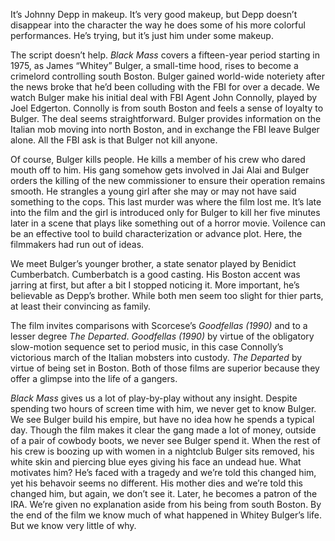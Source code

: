 It’s Johnny Depp in makeup. It’s very good makeup, but Depp doesn’t disappear into the character the way he does some of his more colorful performances. He’s trying, but it’s just him under some makeup.

The script doesn’t help. _Black Mass_ covers a fifteen-year period starting in 1975, as James “Whitey” Bulger, a small-time hood, rises to become a crimelord controlling south Boston. Bulger gained world-wide noteriety after the news broke that he’d been colluding with the FBI for over a decade. We watch Bulger make his initial deal with FBI Agent John Connolly, played by Joel Edgerton. Connolly is from south Boston and feels a sense of loyalty to Bulger. The deal seems straightforward. Bulger provides information on the Italian mob moving into north Boston, and in exchange the FBI leave Bulger alone. All the FBI ask is that Bulger not kill anyone. 

Of course, Bulger kills people. He kills a member of his crew who dared mouth off to him. His gang somehow gets involved in Jai Alai and Bulger orders the killing of the new commissioner to ensure their operation remains smooth. He strangles a young girl after she may or may not have said something to the cops. This last murder was where the film lost me. It’s late into the film and the girl is introduced only for Bulger to kill her five minutes later in a scene that plays like something out of a horror movie. Voilence can be an effective tool to build characterization or advance plot. Here, the filmmakers had run out of ideas.

We meet Bulger’s younger brother, a state senator played by Benidict Cumberbatch. Cumberbatch is a good casting. His Boston accent was jarring at first, but after a bit I stopped noticing it. More important, he’s believable as Depp’s brother. While both men seem too slight for thier parts, at least their convincing as family.

The film invites comparisons with Scorcese’s _Goodfellas (1990)_ and to a lesser degree _The Departed_. _Goodfellas (1990)_ by virtue of the obligatory slow-motion sequence set to period music, in this case Connolly’s victorious march of the Italian mobsters into custody. _The Departed_ by virtue of being set in Boston. Both of those films are superior because they offer a glimpse into the life of a gangers.

_Black Mass_ gives us a lot of play-by-play without any insight.  Despite spending two hours of screen time with him, we never get to know Bulger. We see Bulger build his empire, but have no idea how he spends a typical day. Though the film makes it clear the gang made a lot of money, outside of a pair of cowbody boots, we never see Bulger spend it. When the rest of his crew is boozing up with women in a nightclub Bulger sits removed, his white skin and piercing blue eyes giving his face an undead hue. What motivates him? He’s faced with a tragedy and we’re told this changed him, yet his behavoir seems no different. His mother dies and we’re told this changed him, but again, we don’t see it. Later, he becomes a patron of the IRA. We’re given no explanation aside from his being from south Boston. By the end of the film we know much of what happened in Whitey Bulger’s life. But we know very little of why.
